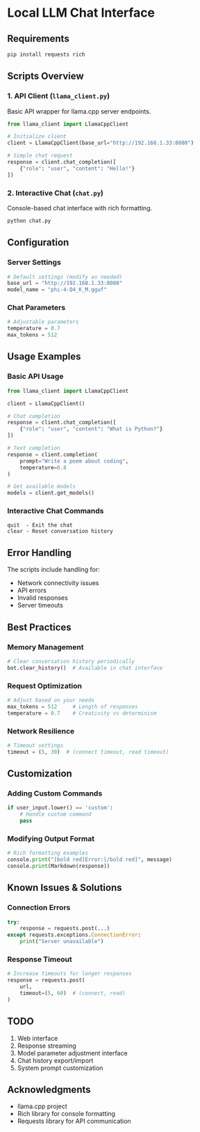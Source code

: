 # Local LLM Chat Interface

## Requirements
```bash
pip install requests rich
```

## Scripts Overview

### 1. API Client (`llama_client.py`)
Basic API wrapper for llama.cpp server endpoints.

```python
from llama_client import LlamaCppClient

# Initialize client
client = LlamaCppClient(base_url="http://192.168.1.33:8080")

# Simple chat request
response = client.chat_completion([
    {"role": "user", "content": "Hello!"}
])
```

### 2. Interactive Chat (`chat.py`)
Console-based chat interface with rich formatting.

```python
python chat.py
```

## Configuration

### Server Settings
```python
# Default settings (modify as needed)
base_url = "http://192.168.1.33:8080"
model_name = "phi-4-Q4_K_M.gguf"
```

### Chat Parameters
```python
# Adjustable parameters
temperature = 0.7
max_tokens = 512
```

## Usage Examples

### Basic API Usage
```python
from llama_client import LlamaCppClient

client = LlamaCppClient()

# Chat completion
response = client.chat_completion([
    {"role": "user", "content": "What is Python?"}
])

# Text completion
response = client.completion(
    prompt="Write a poem about coding",
    temperature=0.8
)

# Get available models
models = client.get_models()
```

### Interactive Chat Commands
```
quit  - Exit the chat
clear - Reset conversation history
```

## Error Handling
The scripts include handling for:
- Network connectivity issues
- API errors
- Invalid responses
- Server timeouts

## Best Practices

### Memory Management
```python
# Clear conversation history periodically
bot.clear_history()  # Available in chat interface
```

### Request Optimization
```python
# Adjust based on your needs
max_tokens = 512     # Length of responses
temperature = 0.7    # Creativity vs determinism
```

### Network Resilience
```python
# Timeout settings
timeout = (5, 30)  # (connect timeout, read timeout)
```

## Customization

### Adding Custom Commands
```python
if user_input.lower() == 'custom':
    # Handle custom command
    pass
```

### Modifying Output Format
```python
# Rich formatting examples
console.print("[bold red]Error:[/bold red]", message)
console.print(Markdown(response))
```

## Known Issues & Solutions

### Connection Errors
```python
try:
    response = requests.post(...)
except requests.exceptions.ConnectionError:
    print("Server unavailable")
```

### Response Timeout
```python
# Increase timeouts for longer responses
response = requests.post(
    url,
    timeout=(5, 60)  # (connect, read)
)
```

## TODO
1. Web interface 
2. Response streaming
3. Model parameter adjustment interface
4. Chat history export/import
5. System prompt customization
## Acknowledgments
- llama.cpp project
- Rich library for console formatting
- Requests library for API communication


